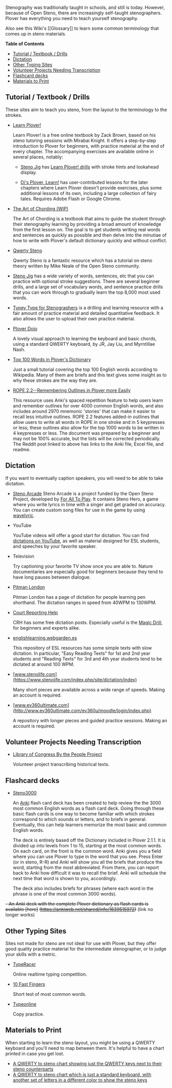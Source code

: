 Stenography was traditionally taught in schools, and still is today. However, because of Open Steno, there are increasingly self-taught stenographers. Plover has everything you need to teach yourself stenography.

Also see this Wiki's [[Glossary]] to learn some common terminology that comes up in steno materials.


<!-- I took a look at the documentation for doctoc here: https://github.com/thlorenz/doctoc#usage
and I'm not totally sure, but I think without commit rights to the repository one needs to do a pull request
in order to use that workflow to get the table of contents updated. I think in this case it's just be easier to do it manually. davidkitfriedman 2019-08-15 -->
<!-- START doctoc generated TOC please keep comment here to allow auto update -->
<!-- DON'T EDIT THIS SECTION, INSTEAD RE-RUN doctoc TO UPDATE -->
**Table of Contents**

- [Tutorial / Textbook / Drills](#tutorial--textbook--drills)
- [Dictation](#dictation)
- [Other Typing Sites](#other-typing-sites)
- [Volunteer Projects Needing Transcription](#volunteer-projects-needing-transcription)
- [Flashcard decks](#flashcard-decks)
- [Materials to Print](#materials-to-print)

<!-- END doctoc generated TOC please keep comment here to allow auto update -->

## Tutorial / Textbook / Drills

These sites aim to teach you steno, from the layout to the terminology to the strokes.

- [Learn Plover!](https://sites.google.com/site/ploverdoc/home)

    Learn Plover! is a free online textbook by Zack Brown, based on his steno tutoring sessions with Mirabai Knight. It offers a step-by-step introduction to Plover for beginners, with practice material at the end of every chapter. The accompanying exercises are available online in several places, notably:

    * [Steno Jig](https://joshuagrams.github.io/steno-jig/) has [Learn Plover! drills](https://joshuagrams.github.io/steno-jig/learn-plover.html) with stroke hints and lookahead display.

    * [Di's Plover, Learn!](http://didoesdigital.com/plover/learn/) has user-contributed lessons for the later chapters where Learn Plover doesn't provide exercises, plus some additional lessons of its own, including a large collection of fairy tales. Requires Adobe Flash or Google Chrome.

- [The Art of Chording (WIP)](https://www.artofchording.com/)

    The Art of Chording is a textbook that aims to guide the student through their stenography learning by providing a broad amount of knowledge from the first lesson on. The goal is to get students writing real words and sentences as quickly as possible and then delve into the minutiae of how to write with Plover's default dictionary quickly and without conflict.

- [Qwerty Steno](http://qwertysteno.com/Home/)

    Qwerty Steno is a fantastic resource which has a tutorial on steno theory written by Mike Neale of the Open Steno community.

- [Steno Jig](https://joshuagrams.github.io/steno-jig/) has a wide variety of words, sentences, etc that you can practice with optional stroke suggestions. There are several beginner drills, and a large set of vocabulary words, and sentence practice drills that you can work through to gradually learn the top 8,000 most used words.

- [Typey Type for Stenographers](https://didoesdigital.com/typey-type/) is a drilling and learning resource with a fair amount of practice material and detailed quantitative feedback. It also allows the user to upload their own practice material.

- [Plover Dojo](http://ploverdojo.appspot.com/)

    A lovely visual approach to learning the keyboard and basic chords, using a standard QWERTY keyboard, by JR, Jay Liu, and Myrntillae Nash.

- [Top 100 Words in Plover's Dictionary](https://github.com/openstenoproject/plover/wiki/Top-100-English-Words-in-Plover's-Dictionary)

    Just a small tutorial covering the top 100 English words according to Wikipedia. Many of them are briefs and this text gives some insight as to why these strokes are the way they are.

- [ROPE 2.2--Remembering Outlines in Plover more Easily](https://www.reddit.com/r/Plover/comments/ads6yg/rope_22_remembering_outlines_in_plover_more/)

   This resource uses Anki's spaced repetition feature to help users learn and remember outlines for over 4000 common English words, and also includes around 2970 mnemonic 'stories' that can make it easier to recall less intuitive outlines. ROPE 2.2 features added-in outlines that allow users to write all words in ROPE in one stroke and in 5 keypresses or less; these outlines also allow for the top 1000 words to be written in 4 keypresses or less. The document was prepared by a beginner and may not be 100% accurate, but the lists will be corrected periodically. The Reddit post linked to above has links to the Anki file, Excel file, and readme.


## Dictation

If you want to eventually caption speakers, you will need to be able to take dictation.

- [Steno Arcade](http://store.steampowered.com/app/449000/)
   Steno Arcade is a project funded by the Open Steno Project, developed by [For All To Play](http://www.foralltoplay.com/). It contains Steno Hero, a game where you write lyrics in time with a singer and get graded on accuracy. You can create custom song files for use in the game by using [wavelyric](http://timothyaveni.com/wavelyric/).

- YouTube

   YouTube videos will offer a good start for dictation. You can find [dictations on YouTube](http://www.stenotube.com/category/5/Practice+Dictation), as well as material designed for ESL students, and speeches by your favorite speaker.
- Television

   Try captioning your favorite TV show once you are able to. Nature documentaries are especially good for beginners because they tend to have long pauses between dialogue.
- [Pitman London](http://www.pitmanlondon.co.uk/shorthandspeed/)

   Pitman London has a page of dictation for people learning pen shorthand. The dictation ranges in speed from 40WPM to 130WPM.
- [Court Reporting Help](http://courtreportinghelp.com/)

   CRH has some free dictation posts. Especially useful is the [Magic Drill](http://courtreportinghelp.com/2016/01/02/magic-drills-free-audio-speed-drills/), for beginners and experts alike.
- [englishlearning.webgarden.es](http://englishlearning.webgarden.es/menu/1st-and-2nd-eso-year/easy-reading-texts)

   This repository of ESL resources has some simple texts with slow dictation. In particular, "Easy Reading Texts" for 1st and 2nd year students and "Reading Texts" for 3rd and 4th year students tend to be dictated at around 100 WPM.

- [www.stenolife.com](https://www.stenolife.com/index.php/site/dictation/index)

   Many short pieces are available across a wide range of speeds. Making an account is required.

- [www.ev360ultimate.com](http://www.ev360ultimate.com/ev360u/moodle/login/index.php)

   A repository with longer pieces and guided practice sessions. Making an account is required.

## Volunteer Projects Needing Transcription

- [Library of Congress By the People Project](https://crowd.loc.gov/)

   Volunteer project transcribing historical texts.
 
## Flashcard decks


- [Steno3000](http://stenoknight.com/w/images/Steno3000.anki)

    An [Anki](http://ankisrs.net/) flash card deck has been created to help review the the 3000 most common English words as a flash card deck. Going through these basic flash cards is one way to become familiar with which strokes correspond to which sounds or letters, and to briefs in general. Eventually, this can help learners memorize the most basic and common English words.

    The deck is entirely based off the Dictionary included in Plover 2.1.1. It is divided up into levels from 1 to 15, starting at the most common words. On each card, on the front is the common word. Anki gives you a field where you can use Plover to type in the word that you see. Press Enter (or in steno, R-R) and Anki will show you all the briefs that produce the word, starting from the most abbreviated. From there, you can report back to Anki how difficult it was to recall the brief. Anki will schedule the next time that word is shown to you, accordingly.

    The deck also includes briefs for phrases (where each word in the phrase is one of the most common 3000 words).

~~- An Anki deck with the complete Plover dictionary as flash cards is available [here]~~
~~(https://ankiweb.net/shared/info/1639515972)~~ (link no longer works)


## Other Typing Sites

Sites not made for steno are not ideal for use with Plover, but they offer good quality practice material for the intermediate stenographer, or to judge your skills with a metric.

- [TypeRacer](http://typeracer.com)

    Online realtime typing competition.
- [10 Fast Fingers](https://10fastfingers.com/typing-test/english)

    Short test of most common words.
- [Typeonline](http://www.typeonline.co.uk/copypractice.php)

    Copy practice.

## Materials to Print

When starting to learn the steno layout, you might be using a QWERTY keyboard and you'll need to map between them. It's helpful to have a chart printed in case you get lost.

- [A QWERTY to steno chart showing just the QWERTY keys next to their steno counterparts](https://lh3.googleusercontent.com/-w2QPSfUjHo8/V18o1J9cZNI/AAAAAAAAA-s/qPYSz2XkJhoLARsznLA_rMAq26i_G6oPgCLcB/s1600/US.png)
- [A QWERTY to steno chart which is just a standard keyboard, with another set of letters in a different color to show the steno keys](http://i.imgur.com/qIh1iJ0.png)